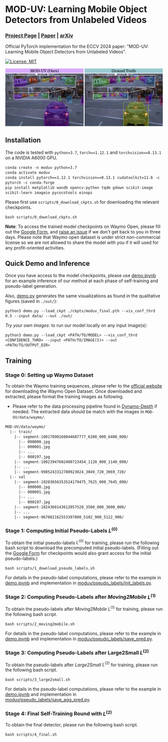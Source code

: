 # MOD-UV: Learning Mobile Object Detectors from Unlabeled Videos
### [Project Page](https://mod-uv.github.io) | [Paper](https://arxiv.org/pdf/2405.14841.pdf) | [arXiv](https://arxiv.org/abs/2405.14841)

Official PyTorch implementation for the ECCV 2024 paper: "MOD-UV: Learning Mobile Object Detectors from Unlabeled Videos".

<a href="#license"><img alt="License: MIT" src="https://img.shields.io/badge/license-MIT-blue.svg"/></a>  

![](assets/teaser.jpg)

## Installation
The code is tested with `python=3.7`, `torch==1.12.1` and `torchvision==0.13.1` on a NVIDIA A6000 GPU.
```
conda create -n moduv python=3.7
conda activate moduv
conda install pytorch==1.12.1 torchvision==0.13.1 cudatoolkit=11.6 -c pytorch -c conda-forge
pip install matplotlib wandb opencv-python tqdm gdown scikit-image scikit-learn imageio pycocotools einops
```

Please first use `scripts/0_download_ckpts.sh` for downloading the relevant checkpoints.
```
bash scripts/0_download_ckpts.sh
```
**Note**: To access the trained model checkpoints on Waymo Open, please fill out the [Google Form](https://forms.gle/gy2SpDSegMLDkm2o7), and [raise an issue](https://github.com/YihongSun/MOD-UV/issues/new) if we don't get back to you in three days. Please note that Waymo open dataset is under strict non-commercial license so we are not allowed to share the model with you if it will used for any profit-oriented activities.

## Quick Demo and Inference

Once you have access to the model checkpoints, please use [demo.ipynb](demo.ipynb) for an example inference of our method at each phase of self-training and pseudo-label generation.

Also, [demo.py](demo.py) generates the same visualizations as found in the qualitative figures (saved in `./out/`):
```
python3 demo.py --load_ckpt ./ckpts/moduv_final.pth --vis_conf_thrd 0.5 --input data/ --out ./out/
```

_Try your own images_: to run our model locally on any input image(s):
```
python3 demo.py --load_ckpt <PATH/TO/MODEL> --vis_conf_thrd <CONFIDENCE_THRD> --input <PATH/TO/IMAGE(S)> --out <PATH/TO/OUTPUT_DIR>
```

## Training

### Stage 0: Setting up Waymo Dataset

To obtain the Waymo training sequences, please refer to the [official website](https://waymo.com/open/) for downloading the Waymo Open Dataset.
Once downloaded and extracted, please format the training images as following. 
- Please refer to the data processing pipeline found in [Dynamo-Depth](https://github.com/YihongSun/Dynamo-Depth) if needed. The extracted data should be match with the images in `MOD-UV/data/waymo/`.

```
MOD-UV/data/waymo/
  |-- train/
    |-- segment-10017090168044687777_6380_000_6400_000/
      |-- 000000.jpg
      |-- 000001.jpg
      |-- ...
      |-- 000197.jpg
    |-- segment-10023947602400723454_1120_000_1140_000/
    |-- ...
    |-- segment-9985243312780923024_3049_720_3069_720/
  |-- val
    |-- segment-10203656353524179475_7625_000_7645_000/
      |-- 000000.jpg
      |-- 000001.jpg
      |-- ...
      |-- 000197.jpg
    |-- segment-1024360143612057520_3580_000_3600_000/
    |-- ...
    |-- segment-967082162553397800_5102_900_5122_900/
```

### Stage 1: Computing Initial Pseudo-Labels $L^{(0)}$

To obtain the initial pseudo-labels $L^{(0)}$ for training, please run the following bash script to download the precomputed initial pseudo-labels. (Filling out the [Google Form](https://forms.gle/gy2SpDSegMLDkm2o7) for checkpoints would also grant access for the initial pseudo-labels.)
```
bash scripts/1_download_pseudo_labels.sh
```
For details in the pseudo-label computations, please refer to the example in [demo.ipynb](demo.ipynb) and implementation in [moduv/pseudo_labels/init_labels.py](moduv/pseudo_labels/init_labels.py).

### Stage 2: Computing Pseudo-Labels after _Moving2Mobile_ $L^{(1)}$

To obtain the pseudo-labels after _Moving2Mobile_ $L^{(1)}$ for training, please run the following bash script.
```
bash scripts/2_moving2mobile.sh
```
For details in the pseudo-label computations, please refer to the example in [demo.ipynb](demo.ipynb) and implementation in [moduv/pseudo_labels/save_pred.py](moduv/pseudo_labels/save_pred.py).

### Stage 3: Computing Pseudo-Labels after Large2Small $L^{(2)}$

To obtain the pseudo-labels after _Large2Small_ $L^{(2)}$ for training, please run the following bash script.
```
bash scripts/3_large2small.sh
```
For details in the pseudo-label computations, please refer to the example in [demo.ipynb](demo.ipynb) and implementation in [moduv/pseudo_labels/save_agg_pred.py](moduv/pseudo_labels/save_agg_pred.py).

### Stage 4: Final Self-Training Round with $L^{(2)}$

To obtain the final detector, please run the following bash script.
```
bash scripts/4_final.sh
```
